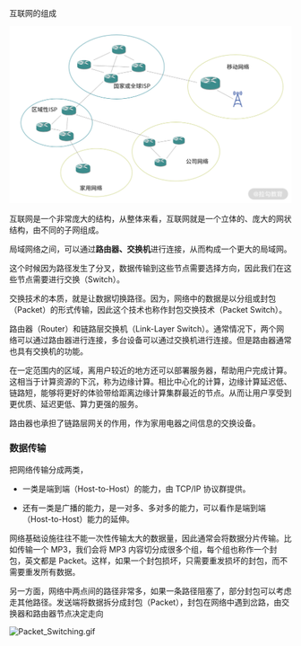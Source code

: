 互联网的组成

![Drawing 16.png](${images}/CioPOWB5PBSAHzzqAAG9lxafSkI945.png)

互联网是一个非常庞大的结构，从整体来看，互联网就是一个立体的、庞大的网状结构，由不同的子网组成。

局域网络之间，可以通过**路由器、交换机**进行连接，从而构成一个更大的局域网。

这个时候因为路径发生了分叉，数据传输到这些节点需要选择方向，因此我们在这些节点需要进行交换（Switch）。

交换技术的本质，就是让数据切换路径。因为，网络中的数据是以分组或封包（Packet）的形式传输，因此这个技术也称作封包交换技术（Packet Switch）。

路由器（Router）和链路层交换机（Link-Layer Switch）。通常情况下，两个网络可以通过路由器进行连接，多台设备可以通过交换机进行连接。但是路由器通常也具有交换机的功能。



在一定范围内的区域，离用户较近的地方还可以部署服务器，帮助用户完成计算。这相当于计算资源的下沉，称为边缘计算。相比中心化的计算，边缘计算延迟低、链路短，能够将更好的体验带给距离边缘计算集群最近的节点。从而让用户享受到更优质、延迟更低、算力更强的服务。



路由器也承担了链路层网关的作用，作为家用电器之间信息的交换设备。



### 数据传输

把网络传输分成两类，

- 一类是端到端（Host-to-Host）的能力，由 TCP/IP 协议群提供。

- 还有一类是广播的能力，是一对多、多对多的能力，可以看作是端到端（Host-to-Host）能力的延伸。



网络基础设施往往不能一次性传输太大的数据量，因此通常会将数据分片传输。比如传输一个 MP3，我们会将 MP3 内容切分成很多个组，每个组也称作一个封包，英文都是 Packet。这样，如果一个封包损坏，只需要重发损坏的封包，而不需要重发所有数据。

另一方面，网络中两点间的路径非常多，如果一条路径阻塞了，部分封包可以考虑走其他路径。发送端将数据拆分成封包（Packet），封包在网络中遇到岔路，由交换器和路由器节点决定走向

![Packet_Switching.gif](${images}/Cgp9HWB5WbqAVlGaAHeNbdcL7hg030.gif)